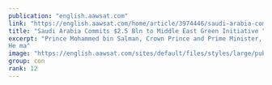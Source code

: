 ```yaml
---
publication: "english.aawsat.com"
link: "https://english.aawsat.com/home/article/3974446/saudi-arabia-commits-25-bln-middle-east-green-initiative"
title: "Saudi Arabia Commits $2.5 Bln to Middle East Green Initiative "
excerpt: "Prince Mohammed bin Salman, Crown Prince and Prime Minister, announced on Monday that Saudi Arabia was committing 2.5 billion dollars to the Middle East Green Initiative for the next ten years. 
He ma"
image: "https://english.aawsat.com/sites/default/files/styles/large/public/2022/11/07/lmyr_mhmd_bn_slmn_ytwst_lqd_wlmswwlyn_lmshrkyn_fy_tlq_lqm_lthny_mn_mbdr_lshrq_lwst_lkhdr_0.jpeg?itok=mNXDycHm"
group: con
rank: 12
---
```

